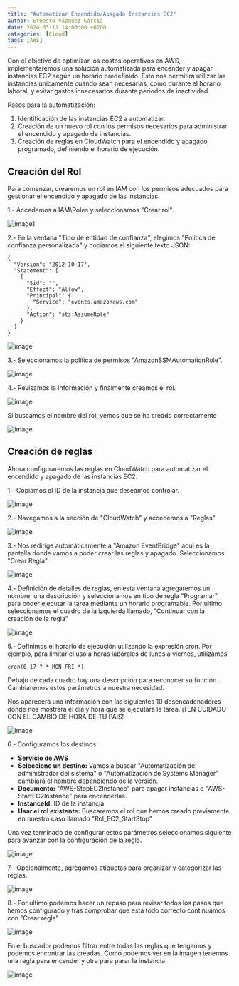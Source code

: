 ```yaml
---
title: "Automatizar Encendido/Apagado Instancias EC2"
author: Ernesto Vázquez García
date: 2024-03-11 14:00:00 +0200
categories: [Cloud]
tags: [AWS]
---
```


Con el objetivo de optimizar los costos operativos en AWS, implementaremos una solución automatizada para encender y apagar instancias EC2 según un horario predefinido. Esto nos permitirá utilizar las instancias únicamente cuando sean necesarias, como durante el horario laboral, y evitar gastos innecesarios durante periodos de inactividad.

Pasos para la automatización:

1. Identificación de las instancias EC2 a automatizar.
2. Creación de un nuevo rol con los permisos necesarios para administrar el encendido y apagado de instancias.
3. Creación de reglas en CloudWatch para el encendido y apagado programado, definiendo el horario de ejecución.

## Creación del Rol

Para comenzar, crearemos un rol en IAM con los permisos adecuados para gestionar el encendido y apagado de las instancias.

1.- Accedemos a IAM\Roles y seleccionamos "Crear rol".

![image1](https://github.com/ernestovazquez/ernestovazquez.github.io/assets/32536051/9f7bfdb4-dddb-4bd6-a77d-39df8f860201)

2.- En la ventana "Tipo de entidad de confianza", elegimos "Política de confianza personalizada" y copiamos el siguiente texto JSON:

```
{
  "Version": "2012-10-17",
  "Statement": [
    {
      "Sid": "",
      "Effect": "Allow",
      "Principal": {
        "Service": "events.amazonaws.com"
      },
      "Action": "sts:AssumeRole"
    }
  ]
}
```
![image](https://github.com/ernestovazquez/ernestovazquez.github.io/assets/32536051/922085d2-adc0-4616-8834-81597d8d182b)

3.-  Seleccionamos la política de permisos "AmazonSSMAutomationRole".

![image](https://github.com/ernestovazquez/ernestovazquez.github.io/assets/32536051/a0ed3a4e-11f3-4507-9643-5446c3f1daf1)

4.-  Revisamos la información y finalmente creamos el rol.

![image](https://github.com/ernestovazquez/ernestovazquez.github.io/assets/32536051/aa56144f-b788-428c-8212-797cde97b256)

Si buscamos el nombre del rol, vemos que se ha creado correctamente

![image](https://github.com/ernestovazquez/ernestovazquez.github.io/assets/32536051/bbf7ad31-0484-48c7-b48f-f427ea16af3f)

## Creación de reglas 

Ahora configuraremos las reglas en CloudWatch para automatizar el encendido y apagado de las instancias EC2.

1.- Copiamos el ID de la instancia que deseamos controlar.

![image](https://github.com/ernestovazquez/ernestovazquez.github.io/assets/32536051/64bc5b5e-fef8-4219-884e-ed31d58d3567)

2.- Navegamos a la sección de "CloudWatch" y accedemos a "Reglas".

![image](https://github.com/ernestovazquez/ernestovazquez.github.io/assets/32536051/55be305d-af1b-4bb2-a63f-ebbb545fea93)

3.- Nos redirige automáticamente a "Amazon EventBridge" aquí es la pantalla donde vamos a poder crear las reglas y apagado. Seleccionamos "Crear Regla".

![image](https://github.com/ernestovazquez/ernestovazquez.github.io/assets/32536051/7b732d8b-63b3-4356-9418-536c3d5ab557)

4.- Definición de detalles de reglas, en esta ventana agregaremos un nombre, una descripción y seleccionamos en tipo de regla "Programar", para poder ejecutar la tarea mediante un horario programable. Por ultimo seleccionamos el cuadro de la izquierda llamado, "Continuar con la creación de la regla"

![image](https://github.com/ernestovazquez/ernestovazquez.github.io/assets/32536051/1f50b670-c9d8-4026-b492-b1ace50fa91f)

5.- Definimos el horario de ejecución utilizando la expresión cron. Por ejemplo, para limitar el uso a horas laborales de lunes a viernes, utilizamos

```
cron(0 17 ? * MON-FRI *)
```

Debajo de cada cuadro hay una descripción para reconocer su función. Cambiaremos estos parámetros a nuestra necesidad.

Nos aparecerá una información con las siguientes 10 desencadenadores donde nos mostrará el día y hora que se ejecutará la tarea. ¡TEN CUIDADO CON EL CAMBIO DE HORA DE TU PAIS!

![image](https://github.com/ernestovazquez/ernestovazquez.github.io/assets/32536051/a25e928e-ac02-4372-b720-559111fe4f06)

6.- Configuramos los destinos:

- **Servicio de AWS**
- **Seleccione un destino:** Vamos a buscar "Automatización del administrador del sistema" o "Automatización de Systems Manager" cambiará el nombre dependiendo de la versión. 
- **Documento:** "AWS-StopEC2Instance" para apagar instancias o "AWS-StartEC2Instance" para encenderlas.
- **InstanceId:** ID de la instancia
- **Usar el rol existente:** Buscaremos el rol que hemos creado previamente en nuestro caso llamado "Rol_EC2_StartStop"

Una vez terminado de configurar estos parámetros seleccionamos siguiente para avanzar con la configuración de la regla.

![image](https://github.com/ernestovazquez/ernestovazquez.github.io/assets/32536051/17bb958f-eac6-4728-b120-73f129b74ce1)

7.- Opcionalmente, agregamos etiquetas para organizar y categorizar las reglas.

![image](https://github.com/ernestovazquez/ernestovazquez.github.io/assets/32536051/222ee86f-0480-4473-ba18-0f3736a6b754)

8.- Por ultimo podemos hacer un repaso para revisar todos los pasos que hemos configurado y tras comprobar que está todo correcto continuamos con "Crear regla"

![image](https://github.com/ernestovazquez/ernestovazquez.github.io/assets/32536051/3f093a76-6634-45b8-9d97-00852e6845e0)


En el buscador podemos filtrar entre todas las reglas que tengamos y podemos encontrar las creadas. Como podemos ver en la imagen tenemos una regla para encender y otra para parar la instancia.

![image](https://github.com/ernestovazquez/ernestovazquez.github.io/assets/32536051/e1fc8e1b-ec8b-4a4e-ac6e-5d8146e6b985)
